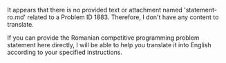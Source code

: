 It appears that there is no provided text or attachment named 'statement-ro.md' related to a Problem ID 1883. Therefore, I don't have any content to translate.

If you can provide the Romanian competitive programming problem statement here directly, I will be able to help you translate it into English according to your specified instructions.
